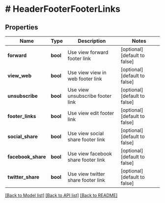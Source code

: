 # # HeaderFooterFooterLinks

## Properties

Name | Type | Description | Notes
------------ | ------------- | ------------- | -------------
**forward** | **bool** | Use view forward footer link | [optional] [default to false]
**view_web** | **bool** | Use view view in web footer link | [optional] [default to false]
**unsubscribe** | **bool** | Use view unsubscribe footer link | [optional] [default to false]
**footer_links** | **bool** | Use view edit footer link | [optional] [default to false]
**social_share** | **bool** | Use view social share footer link | [optional] [default to false]
**facebook_share** | **bool** | Use view facebook share footer link | [optional] [default to false]
**twitter_share** | **bool** | Use view twitter share footer link | [optional] [default to false]

[[Back to Model list]](../../README.md#documentation-for-models) [[Back to API list]](../../README.md#documentation-for-api-endpoints) [[Back to README]](../../README.md)


